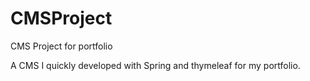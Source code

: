 # CMSProject
CMS Project for portfolio

A CMS I quickly developed with Spring and thymeleaf for my portfolio.
